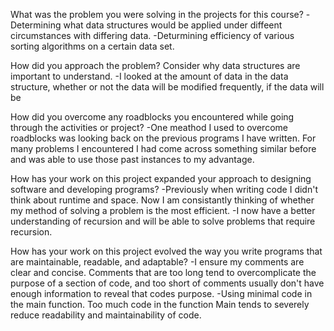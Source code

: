 What was the problem you were solving in the projects for this course?
-Determining what data structures would be applied under diffeent circumstances with differing data.
-Deturmining efficiency of various sorting algorithms on a certain data set.

How did you approach the problem? Consider why data structures are important to understand.
-I looked at the amount of data in the data structure, whether or not the data will be modified frequently, if the data will be 

How did you overcome any roadblocks you encountered while going through the activities or project?
-One meathod I used to overcome roadblocks was looking back on the previous programs I have written. For many problems I encountered
 I had come across something similar before and was able to use those past instances to my advantage.

How has your work on this project expanded your approach to designing software and developing programs?
-Previously when writing code I didn't think about runtime and space. Now I am consistantly thinking of whether my method of solving a problem is the most efficient.
-I now have a better understanding of recursion and will be able to solve problems that require recursion.

How has your work on this project evolved the way you write programs that are maintainable, readable, and adaptable?
-I ensure my comments are clear and concise. Comments that are too long tend to overcomplicate the purpose of a section
 of code, and too short of comments usually don't have enough information to reveal that codes purpose.
-Using minimal code in the main function. Too much code in the function Main tends to severely reduce readability and maintainability of code.
